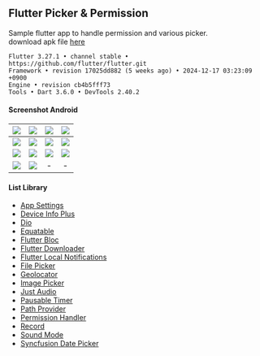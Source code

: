 ## Flutter Picker & Permission ##

Sample flutter app to handle permission and various picker.  
download apk file [here](https://e.pcloud.link/publink/show?code=XZzQpKZ7NP071G6kbyg1sNaCapmyHShNPAV)  

```
Flutter 3.27.1 • channel stable • https://github.com/flutter/flutter.git
Framework • revision 17025dd882 (5 weeks ago) • 2024-12-17 03:23:09 +0900
Engine • revision cb4b5fff73
Tools • Dart 3.6.0 • DevTools 2.40.2
```

#### Screenshot Android ####
| ![](https://i.imgur.com/Zk58y18.png) | ![](https://i.imgur.com/eMlLJTW.png) | ![](https://images2.imgbox.com/51/6b/7A5aAWXx_o.png) | ![](https://i.imgur.com/i8qbRLt.png) |
|:-----:|:-----:|:-----:|:-----:|
| ![](https://images2.imgbox.com/08/e4/vRfkypHQ_o.png) | ![](https://i.imgur.com/kBX64w4.png) | ![](https://images2.imgbox.com/25/58/XhIyipux_o.png) | ![](https://images2.imgbox.com/83/fe/lamReEQj_o.png) |
| ![](https://i.imgur.com/sPcuSDV.png) | ![](https://i.imgur.com/rmpjZDy.png) | ![](https://images2.imgbox.com/07/5a/hFAPmFjT_o.png) | ![](https://images2.imgbox.com/fe/63/DBOijHt8_o.png) |
| ![](https://images2.imgbox.com/81/bd/X9h8Ixql_o.png) | ![](https://images2.imgbox.com/27/b6/0seJJF2C_o.png) | - | - |

#### List Library ####
- [App Settings](https://pub.dev/packages/app_settings)
- [Device Info Plus](https://pub.dev/packages/device_info_plus)
- [Dio](https://pub.dev/packages/dio)
- [Equatable](https://pub.dev/packages/equatable)
- [Flutter Bloc](https://pub.dev/packages/flutter_bloc)
- [Flutter Downloader](https://pub.dev/packages/flutter_downloader)
- [Flutter Local Notifications](https://pub.dev/packages/flutter_local_notifications)
- [File Picker](https://pub.dev/packages/file_picker)
- [Geolocator](https://pub.dev/packages/geolocator)
- [Image Picker](https://pub.dev/packages/image_picker)
- [Just Audio](https://pub.dev/packages/just_audio)
- [Pausable Timer](https://pub.dev/packages/pausable_timer)
- [Path Provider](https://pub.dev/packages/path_provider)
- [Permission Handler](https://pub.dev/packages/permission_handler)
- [Record](https://pub.dev/packages/record)
- [Sound Mode](https://pub.dev/packages/sound_mode)
- [Syncfusion Date Picker](https://pub.dev/packages/syncfusion_flutter_datepicker)